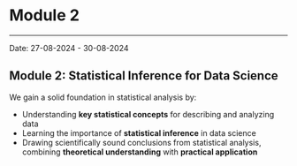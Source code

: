 # Module 2
---
Date: 27-08-2024 - 30-08-2024

## Module 2: Statistical Inference for Data Science
We gain a solid foundation in statistical analysis by:
- Understanding **key statistical concepts** for describing and analyzing data
- Learning the importance of **statistical inference** in data science
- Drawing scientifically sound conclusions from statistical analysis, combining **theoretical understanding** with **practical application**
